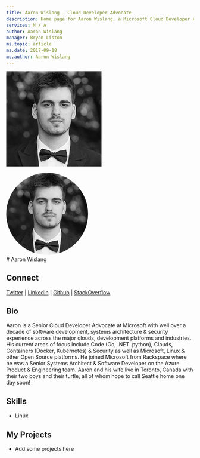 ```yaml
---
title: Aaron Wislang - Cloud Developer Advocate
description: Home page for Aaron Wislang, a Microsoft Cloud Developer Advocate
services: N / A
author: Aaron Wislang
manager: Bryan Liston
ms.topic: article
ms.date: 2017-09-18
ms.author: Aaron Wislang
---
```


![Image of Aaron Wislang](media/profiles/aaron-wislang.png)
<div class="cardPadding">
                        <div class="card">
                            <div class="cardImageOuter">
                                <div class="cardImage"><img src="media/profiles/aaron-wislang.png" alt="Picture of Aaron Wislang" data-linktype="internal" style="border-radius:50%;width:220px;height:220px;">
                                  </div></div></div></div>
# Aaron Wislang



## Connect
[Twitter](https://twitter.com/as_w) | [LinkedIn](https://linkedin.com/in/aaron-wislang) | [Github](https://github.com/asw101) | [StackOverflow](https://stackoverflow.com/users/334117/aaron)

## Bio

Aaron is a Senior Cloud Developer Advocate at Microsoft with well over a decade of software development, systems architecture & security experience across the major clouds, development platforms and industries. His current areas of focus include Code (Go, .NET. python), Clouds, Containers (Docker, Kubernetes) & Security as well as Microsoft, Linux & other Open Source platforms. He joined Microsoft from Rackspace where he was a Senior Systems Architect & Software Developer on the Azure Product & Engineering team.  Aaron and his wife live in Toronto, Canada with their two boys and their turtle, all of whom hope to call Seattle home one day soon!

## Skills

* Linux


## My Projects

* Add some projects here

